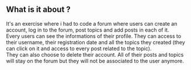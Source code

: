 ## What is it about ? 
It's an exercise where i had to code a forum where users can create an account, log in to the forum, post topics and add posts in each of it. <br>
Every users can see the informations of their profile. They can access to their username, their registration date and all the topics they created (they can click on it and access to every post related to the topic). <br> They can also choose to delete their account. All of their posts and topics will stay on the forum but they will not be associated to the user anymore.
